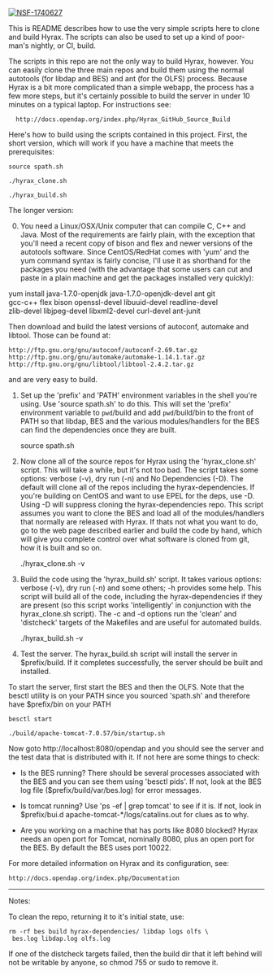 [![NSF-1740627](https://img.shields.io/badge/NSF-1740627-blue.svg)](https://nsf.gov/awardsearch/showAward?AWD_ID=1740627)

This is README describes how to use the very simple scripts here to
clone and build Hyrax. The scripts can also be used to set up a kind
of poor-man's nightly, or CI, build.

The scripts in this repo are not the only way to build Hyrax, however.
You can easily clone the three main repos and build them using the
normal autotools (for libdap and BES) and ant (for the OLFS) process.
Because Hyrax is a bit more complicated than a simple webapp, the
process has a few more steps, but it's certainly possible to build the
server in under 10 minutes on a typical laptop. For instructions see:

      http://docs.opendap.org/index.php/Hyrax_GitHub_Source_Build

Here's how to build using the scripts contained in this project. First,
the short version, which will work if you have a machine that meets the 
prerequisites:

    source spath.sh 

    ./hyrax_clone.sh

    ./hyrax_build.sh

The longer version:

0. You need a Linux/OSX/Unix computer that can compile C, C++ and
Java. Most of the requirements are fairly plain, with the exception
that you'll need a recent copy of bison and flex and newer versions of
the autotools software. Since CentOS/RedHat comes with 'yum' and the
yum command syntax is fairly concise, I'll use it as shorthand for the
packages you need (with the advantage that some users can cut and
paste in a plain machine and get the packages installed very quickly):

yum install java-1.7.0-openjdk java-1.7.0-openjdk-devel ant git \
 gcc-c++ flex bison openssl-devel libuuid-devel readline-devel \
 zlib-devel libjpeg-devel libxml2-devel curl-devel ant-junit

Then download and build the latest versions of autoconf, automake and
libtool. Those can be found at:

    http://ftp.gnu.org/gnu/autoconf/autoconf-2.69.tar.gz
    http://ftp.gnu.org/gnu/automake/automake-1.14.1.tar.gz
    http://ftp.gnu.org/gnu/libtool/libtool-2.4.2.tar.gz

and are very easy to build.

1. Set up the 'prefix' and 'PATH' environment variables in the shell
you're using. Use 'source spath.sh' to do this. This will set the
'prefix' environment variable to `pwd`/build and add
`pwd`/build/bin to the front of PATH so that libdap, BES and the
various modules/handlers for the BES can find the dependencies once
they are built.

    source spath.sh
 
2. Now clone all of the source repos for Hyrax using the
'hyrax_clone.sh' script. This will take a while, but it's not too bad.
The script takes some options: verbose (-v), dry run (-n) and No
Dependencies (-D). The default will clone all of the repos including
the hyrax-dependencies. If you're building on CentOS and want to use
EPEL for the deps, use -D. Using -D will suppress cloning the
hyrax-dependencies repo. This script assumes you want to clone the BES
and load all of the modules/handlers that normally are released with
Hyrax. If thats not what you want to do, go to the web page described
earlier and build the code by hand, which will give you complete
control over what software is cloned from git, how it is built and so
on.

    ./hyrax_clone.sh -v

3. Build the code using the 'hyrax_build.sh' script. It takes various
options: verbose (-v), dry run (-n) and some others; -h provides some
help. This script will build all of the code, including the
hyrax-dependencies if they are present (so this script works
'intelligently' in conjunction with the hyrax_clone.sh script). The -c
and -d options run the 'clean' and 'distcheck' targets of the Makefiles
and are useful for automated builds.

    ./hyrax_build.sh -v

4. Test the server. The hyrax_build.sh script will install the server
in $prefix/build. If it completes successfully, the server should be
built and installed.

To start the server, first start the BES and then the OLFS. Note that
the besctl utility is on your PATH since you sourced 'spath.sh' and
therefore have $prefix/bin on your PATH

    besctl start

    ./build/apache-tomcat-7.0.57/bin/startup.sh

Now goto http://localhost:8080/opendap and you should see the server
and the test data that is distributed with it. If not here are some things
to check:

* Is the BES running? There should be several processes associated
with the BES and you can see them using 'besctl pids'. If not, look at
the BES log file ($prefix/build/var/bes.log) for error messages. 

* Is tomcat running? Use 'ps -ef | grep tomcat' to see if it is. If
not, look in $prefix/bui.d apache-tomcat-*/logs/catalins.out for clues
as to why.

* Are you working on a machine that has ports like 8080 blocked? Hyrax
needs an open port for Tomcat, nominally 8080, plus an open port for
the BES. By default the BES uses port 10022.

For more detailed information on Hyrax and its configuration, see:

    http://docs.opendap.org/index.php/Documentation

-----------------------------------------------------------------------

Notes:

To clean the repo, returning it to it's initial state, use:

    rm -rf bes build hyrax-dependencies/ libdap logs olfs \
     bes.log libdap.log olfs.log

If one of the distcheck targets failed, then the build dir that 
it left behind will not be writable by anyone, so chmod 755 or sudo
to remove it.

